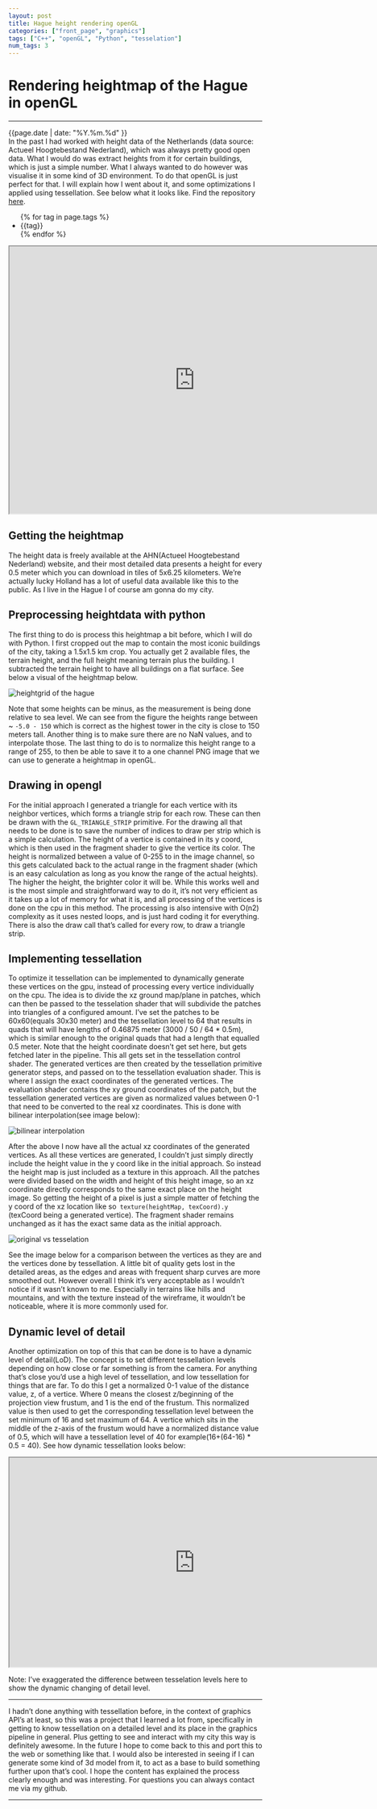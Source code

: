 ```yaml
---
layout: post
title: Hague height rendering openGL
categories: ["front_page", "graphics"]
tags: ["C++", "openGL", "Python", "tesselation"]
num_tags: 3
---
```

# Rendering heightmap of the Hague in openGL
---
<div class="post-date">
    <span>{{page.date | date: "%Y.%m.%d" }}</span>
</div>
<div class="intro">
In the past I had worked with height data of the Netherlands (data source: Actueel Hoogtebestand Nederland), which was always pretty good open data. What I would do was extract heights from it for certain buildings, which is just a simple number. What I always wanted to do however was visualise it in some kind of 3D environment. To do that openGL is just perfect for that. I will explain how I went about it, and some optimizations I applied using tessellation. See below what it looks like. Find the repository <a href="https://github.com/satrya070/HeightRendererOG" target="_blank">here</a>.
</div>
<ul class="tags">
    {% for tag in page.tags %}
        <li>{{tag}}</li>
    {% endfor %}
</ul>

<iframe src="https://drive.google.com/file/d/15BBh4c1shRUvqCSEBdFCwi17raC7aOh-/preview" width="736" height="530" allow="autoplay" allow="fullscreen"></iframe>

## Getting the heightmap
The height data is freely available at the AHN(Actueel Hoogtebestand Nederland) website, and their most detailed data presents a height for every 0.5 meter which you can download in tiles of 5x6.25 kilometers. We’re actually lucky Holland has a lot of useful data available like this to the public. As I live in the Hague I of course am gonna do my city.

## Preprocessing heightdata with python
The first thing to do is process this heightmap a bit before, which I will do with Python. I first cropped out the map to contain the most iconic buildings of the city, taking a 1.5x1.5 km crop. You actually get 2 available files, the terrain height, and the full height meaning terrain plus the building. I subtracted the terrain height to have all buildings on a flat surface. See below a visual of the heightmap below.

![heightgrid of the hague]({{site.url}}/assets/images/heightRenderer/heightdata.png)

Note that some heights can be minus, as the measurement is being done relative to sea level. We can see from the figure the heights range between ~ `-5.0 - 150` which is correct as the highest tower in the city is close to 150 meters tall. Another thing is to make sure there are no NaN values, and to interpolate those. The last thing to do is to normalize this height range to a range of 255, to then be able to save it to a one channel PNG image that we can use to generate a heightmap in openGL.

## Drawing in opengl
For the initial approach I generated a triangle for each vertice with its neighbor vertices, which forms a triangle strip for each row. These can then be drawn with the `GL_TRIANGLE_STRIP` primitive. For the drawing all that needs to be done is to save the number of indices to draw per strip which is a simple calculation. The height of a vertice is contained in its y coord, which is then used in the fragment shader to give the vertice its color. The height is normalized between a value of 0-255 to in the image channel, so this gets calculated back to the actual range in the fragment shader (which is an easy calculation as long as you know the range of the actual heights). The higher the height, the brighter color it will be. While this works well and is the most simple and straightforward way to do it, it’s not very efficient as it takes up a lot of memory for what it is, and all processing of the vertices is done on the cpu in this method. The processing is also intensive with O(n2) complexity as it uses nested loops, and is just hard coding it for everything. There is also the draw call that’s called for every row, to draw a triangle strip.

## Implementing tessellation
To optimize it tessellation can be implemented to dynamically generate these vertices on the gpu, instead of processing every vertice individually on the cpu. The idea is to divide the xz ground map/plane in patches, which can then be passed to the tesselation shader that will subdivide the patches into triangles of a configured amount. I’ve set the patches to be 60x60(equals 30x30 meter) and the tessellation level to 64 that results in quads that will have lengths of 0.46875 meter (3000 / 50 / 64 * 0.5m), which is similar enough to the original quads that had a length that equalled 0.5 meter. Note that the height coordinate doesn’t get set here, but gets fetched later in the pipeline. This all gets set in the tessellation control shader. The generated vertices are then created by the tessellation primitive generator steps, and passed on to the tessellation evaluation shader. This is where I assign the exact coordinates of the generated vertices. The evaluation shader contains the xy ground coordinates of the patch, but the tessellation generated vertices are given as normalized values between 0-1 that need to be converted to the real xz coordinates. This is done with bilinear interpolation(see image below):

![bilinear interpolation]({{site.url}}/assets/images/heightRenderer/p1-1.webp)

After the above I now have all the actual xz coordinates of the generated vertices. As all these vertices are generated, I couldn’t just simply directly include the height value in the y coord like in the initial approach. So instead the height map is just included as a texture in this approach. All the patches were divided based on the width and height of this height image, so an xz coordinate directly corresponds to the same exact place on the height image. So getting the height of a pixel is just a simple matter of fetching the y coord of the xz location like so` texture(heightMap, texCoord).y` (texCoord being a generated vertice). The fragment shader remains unchanged as it has the exact same data as the initial approach.

![original vs tesselation]({{site.url}}/assets/images/heightRenderer/comparison.png)

See the image below for a comparison between the vertices as they are and the vertices done by tessellation. A little bit of quality gets lost in the detailed areas, as the edges and areas with frequent sharp curves are more smoothed out. However overall I think it’s very acceptable as I wouldn’t notice if it wasn’t known to me. Especially in terrains like hills and mountains, and with the texture instead of the wireframe, it wouldn’t be noticeable, where it is more commonly used for.

## Dynamic level of detail
Another optimization on top of this that can be done is to have a dynamic level of detail(LoD). The concept is to set different tessellation levels depending on how close or far something is from the camera. For anything that’s close you’d use a high level of tessellation, and low tessellation for things that are far. To do this I get a normalized 0-1 value of the distance value, z, of a vertice. Where 0 means the closest z/beginning of the projection view frustum, and 1 is the end of the frustum. This normalized value is then used to get the corresponding tessellation level between the set minimum of 16 and set maximum of 64. A vertice which sits in the middle of the z-axis of the frustum would have a normalized distance value of 0.5, which will have a tessellation level of 40 for example(16+(64-16) * 0.5 = 40). See how dynamic tessellation looks below:

<iframe src="https://drive.google.com/file/d/1ARhm7zvdkvSDP9nF5wnsiEimjZ6dsdSS/preview" width="736" height="415" allow="autoplay" allow="fullscreen"></iframe>

Note: I’ve exaggerated the difference between tesselation levels here to show the dynamic changing of detail level.

<hr/>
I hadn’t done anything with tessellation before, in the context of graphics API’s at least, so this was a project that I learned a lot from, specifically in getting to know tessellation on a detailed level and its place in the graphics pipeline in general. Plus getting to see and interact with my city this way is definitely awesome. In the future I hope to come back to this and port this to the web or something like that. I would also be interested in seeing if I can generate some kind of 3d model from it, to act as a base to build something further upon that’s cool. I hope the content has explained the process clearly enough and was interesting. For questions you can always contact me via my github.
<hr/>